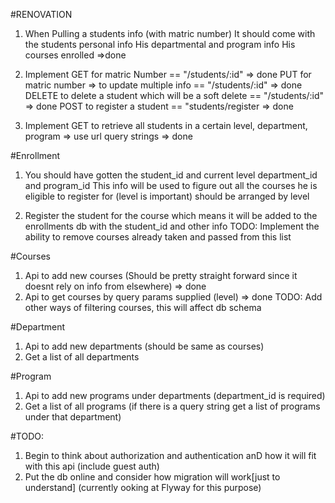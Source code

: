 #RENOVATION

1. When Pulling a students info (with matric number)
	It should come with the students personal info
	His departmental and program info
	His courses enrolled  	=>done

2. Implement GET for matric Number == "/students/:id" => done
	PUT for matric number => to update multiple info == "/students/:id" => done
	DELETE to delete a student which will be a soft delete == "/students/:id" => done
	POST to register a student == "students/register => done

3. Implement GET to retrieve all students in a certain level, department, program => use url query strings => done


#Enrollment

1. You should have gotten the student_id and current level department_id and program_id
	This info will be used to figure out all the courses he is eligible to register for (level is important) should be arranged by level

2. Register the student for the course which means it will be added to the enrollments db with the student_id and other info
	TODO: Implement the ability to remove courses already taken and passed from this list

#Courses
1. Api to add new courses (Should be pretty straight forward since it doesnt rely on info from elsewhere) => done
2. Api to get courses by query params supplied (level) => done TODO: Add other ways of filtering courses, this will affect db schema

#Department

1. Api to add new departments (should be same as courses)
2. Get a list of all departments

#Program
1. Api to add new programs under departments (department_id is required)
2. Get a list of all programs (if there is a query string get a list of programs under that department)


#TODO:
1. Begin to think about authorization and authentication anD how it will fit with this api (include guest auth)
2. Put the db online and consider how migration will work[just to understand] (currently ooking at Flyway for this purpose)

